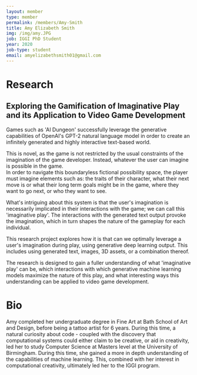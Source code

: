 ```yaml
---
layout: member
type: member
permalink: /members/Amy-Smith
title: Amy Elizabeth Smith
img: /img/amy.JPG
job: IGGI PhD Student
year: 2020
job-type: student
email: amyelizabethsmith01@gmail.com
---
```


# Research

## Exploring the Gamification of Imaginative Play and its Application to Video Game Development  

Games such as 'AI Dungeon' successfully leverage the generative capabilities of OpenAI's GPT-2 natural language model in order to create an infinitely generated and highly interactive text-based world.   

This is novel, as the game is not restricted by the usual constraints of the imagination of the game developer. Instead, whatever the user can imagine is possible in the game.   
In order to navigate this boundaryless fictional possibility space, the player must imagine elements such as: the traits of their character, what their next move is or what their long term goals might be in the game, where they want to go next, or who they want to see.   

What's intriguing about this system is that the user's imagination is necessarily implicated in their interactions with the game; we can call this 'imaginative play'. The interactions with the generated text output provoke the imagination, which in turn shapes the nature of the gameplay for each individual.   

This research project explores how it is that can we optimally leverage a user's imagination during play, using generative deep learning output. This includes using generated text, images, 3D assets, or a combination thereof.  

The research is designed to gain a fuller understanding of what 'imaginative play' can be, which interactions with which generative machine learning models maximize the nature of this play, and what interesting ways this understanding can be applied to video game development.   

# Bio

Amy completed her undergraduate degree in Fine Art at Bath School of Art and Design, before being a tattoo artist for 6 years. During this time, a natural curiosity about code - coupled with the discovery that computational systems could either claim to be creative, or aid in creativity, led her to study Computer Science at Masters level at the University of Birmingham. During this time, she gained a more in depth understanding of the capabilities of machine learning. This, combined with her interest in computational creativity, ultimately led her to the IGGI program. 